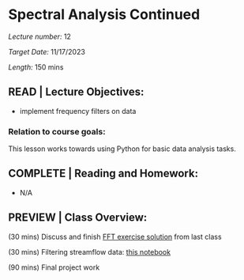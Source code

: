 # Spectral Analysis Continued

*Lecture number:* 12

*Target Date:* 11/17/2023

*Length:* 150 mins

## READ | Lecture Objectives:

* implement frequency filters on data

### Relation to course goals:

This lesson works towards using Python for basic data analysis tasks.

## COMPLETE | Reading and Homework:

* N/A

## PREVIEW | Class Overview:

(30 mins) Discuss and finish [FFT exercise solution](https://github.com/taobrienlbl/advanced_earth_science_data_analysis/blob/18451093e1a72ff9a92a40ab1229bf6512ff1f0b/lessons/11_spectral_analysis_intro/11_workalong_01_fft_SOLUTION.ipynb) from last class

(30 mins) Filtering streamflow data: [this notebook](https://github.com/taobrienlbl/advanced_earth_science_data_analysis/blob/spring_2023_iub/lessons/12_spectral_analysis_continued/12_workalong_01_filter.ipynb)

(90 mins) Final project work
